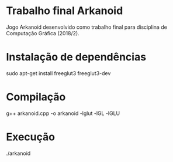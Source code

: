 # Trabalho final Arkanoid

Jogo Arkanoid desenvolvido como trabalho final para disciplina de Computação Gráfica (2018/2).

# Instalação de dependências

sudo apt-get install freeglut3 freeglut3-dev 

# Compilação

g++ arkanoid.cpp -o arkanoid -lglut -lGL -lGLU

# Execução

./arkanoid

